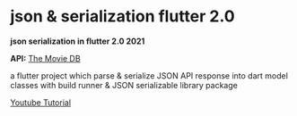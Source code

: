 # json & serialization flutter 2.0

**json serialization in flutter 2.0 2021**

**API:** [The Movie DB](https://www.themoviedb.org/documentation/api)

a flutter project which parse & serialize JSON API response into dart model classes with build runner & JSON serializable library package 

[Youtube Tutorial]()
